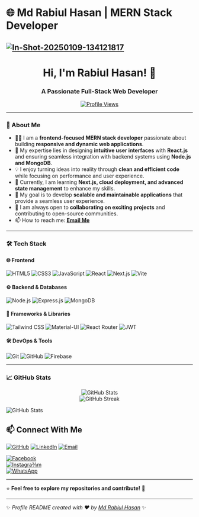 
# 🌐 Md Rabiul Hasan | MERN Stack Developer 



<a href="https://ibb.co.com/PjP6KH6"><img src="https://i.ibb.co.com/kBwSjCS/In-Shot-20250109-134121817.jpg" alt="In-Shot-20250109-134121817" border="0"></a>
---
<h1 align="center">Hi, I'm Rabiul Hasan! 👋</h1>
<h3 align="center">A Passionate Full-Stack Web Developer</h3>

<p align="center">
  <a href="https://github.com/rabiulkhan7224"><img src="https://komarev.com/ghpvc/?username=rabiulkhan7224&label=Profile%20Views&color=0e75b6&style=flat" alt="Profile Views" /></a>
</p>

---

### 🚀 About Me
- 👨‍💻 I am a **frontend-focused MERN stack developer** passionate about building **responsive and dynamic web applications**.  
- 🎨 My expertise lies in designing **intuitive user interfaces** with **React.js** and ensuring seamless integration with backend systems using **Node.js and MongoDB**.  
- 💡 I enjoy turning ideas into reality through **clean and efficient code** while focusing on performance and user experience.  
- 🌱 Currently, I am learning **Next.js, cloud deployment, and advanced state management** to enhance my skills.  
- 🎯 My goal is to develop **scalable and maintainable applications** that provide a seamless user experience.  
- 🚀 I am always open to **collaborating on exciting projects** and contributing to open-source communities.  
- 📫 How to reach me: **[Email Me](mailto:mdrabiulkhanbabo@gmail.com)**  


---

### 🛠️ Tech Stack
#### 🌐 Frontend
![HTML5](https://img.shields.io/badge/HTML5-%23E34F26.svg?style=for-the-badge&logo=html5&logoColor=white)
![CSS3](https://img.shields.io/badge/CSS3-%231572B6.svg?style=for-the-badge&logo=css3&logoColor=white)
![JavaScript](https://img.shields.io/badge/JavaScript-%23F7DF1E.svg?style=for-the-badge&logo=javascript&logoColor=black)
![React](https://img.shields.io/badge/React-%2361DAFB.svg?style=for-the-badge&logo=react&logoColor=black)
![Next.js](https://img.shields.io/badge/Next.js-%23000000.svg?style=for-the-badge&logo=next.js&logoColor=white)
![Vite](https://img.shields.io/badge/Vite-%23646CFF.svg?style=for-the-badge&logo=vite&logoColor=white)

#### ⚙️ Backend & Databases
![Node.js](https://img.shields.io/badge/Node.js-%23339933.svg?style=for-the-badge&logo=node.js&logoColor=white)
![Express.js](https://img.shields.io/badge/Express.js-%23404d59.svg?style=for-the-badge&logo=express&logoColor=white)
![MongoDB](https://img.shields.io/badge/MongoDB-%2347A248.svg?style=for-the-badge&logo=mongodb&logoColor=white)


#### 🚀 Frameworks & Libraries

![Tailwind CSS](https://img.shields.io/badge/TailwindCSS-%2338B2AC.svg?style=for-the-badge&logo=tailwind-css&logoColor=white)
![Material-UI](https://img.shields.io/badge/MaterialUI-%230081CB.svg?style=for-the-badge&logo=mui&logoColor=white)
![React Router](https://img.shields.io/badge/React_Router-%23CA4245.svg?style=for-the-badge&logo=react-router&logoColor=white)
![JWT](https://img.shields.io/badge/JWT-%23000000.svg?style=for-the-badge&logo=json-web-tokens&logoColor=white)

#### 🛠️ DevOps & Tools
![Git](https://img.shields.io/badge/Git-%23F05032.svg?style=for-the-badge&logo=git&logoColor=white)
![GitHub](https://img.shields.io/badge/GitHub-%23181717.svg?style=for-the-badge&logo=github&logoColor=white)
![Firebase](https://img.shields.io/badge/Firebase-%23FFCA28.svg?style=for-the-badge&logo=firebase&logoColor=black)

---

### 📈 GitHub Stats
<p align="center">
  <img src="https://github-readme-stats.vercel.app/api?username=rabiulkhan7224&show_icons=true&theme=dark" alt="GitHub Stats" />
  <br/>
  <img src="https://github-readme-streak-stats.herokuapp.com/?user=rabiulkhan7224&theme=dark" alt="GitHub Streak" />
</p>



![GitHub Stats](https://github-readme-stats.vercel.app/api/top-langs/?username=rabiulkhan7224&theme=dark&show_icons=true&hide_border=true&layout=compact)
## 📫 Connect With Me
[![GitHub](https://img.shields.io/badge/GitHub-%23181717.svg?style=for-the-badge&logo=github&logoColor=white)](https://github.com/rabiulkhan7224)
[![LinkedIn](https://img.shields.io/badge/LinkedIn-%230077B5.svg?style=for-the-badge&logo=linkedin&logoColor=white)](https://linkedin.com/in/md-rabiul-hasan7224)
[![Email](https://img.shields.io/badge/Email-D14836?style=for-the-badge&logo=gmail&logoColor=white)](mailto:mdrabiulkhanbabo@gmail.com)

[![Facebook](https://img.shields.io/badge/-Facebook-1877F2?logo=facebook&logoColor=white&style=for-the-badge)](https://www.facebook.com/mdrabiul.khan.351?mibextid=ZbWKwL)  
[![Instagra⅖m](https://img.shields.io/badge/-Instagram-E4405F?logo=instagram&logoColor=white&style=for-the-badge)](https://www.instagram.com/mdrabiul.khan.351?igsh=enBxbDN4eWhnc242)  
[![WhatsApp](https://img.shields.io/badge/-WhatsApp-25D366?logo=whatsapp&logoColor=white&style=for-the-badge)](https://wa.me/8801779893574)  

---

⭐ **Feel free to explore my repositories and contribute!** 🚀  

---

✨ _Profile README created with ❤️ by [Md Rabiul Hasan](https://github.com/rabiulkhan7224)_ ✨



<!--
**rabiulkhan7224/rabiulkhan7224** is a ✨ _special_ ✨ repository because its `README.md` (this file) appears on your GitHub profile.

Here are some ideas to get you started:

- 🔭 I’m currently working on ...
- 🌱 I’m currently learning ...
- 👯 I’m looking to collaborate on ...
- 🤔 I’m looking for help with ...
- 💬 Ask me about ...
- 📫 How to reach me: ...
- 😄 Pronouns: ...
- ⚡ Fun fact: ...
-->

